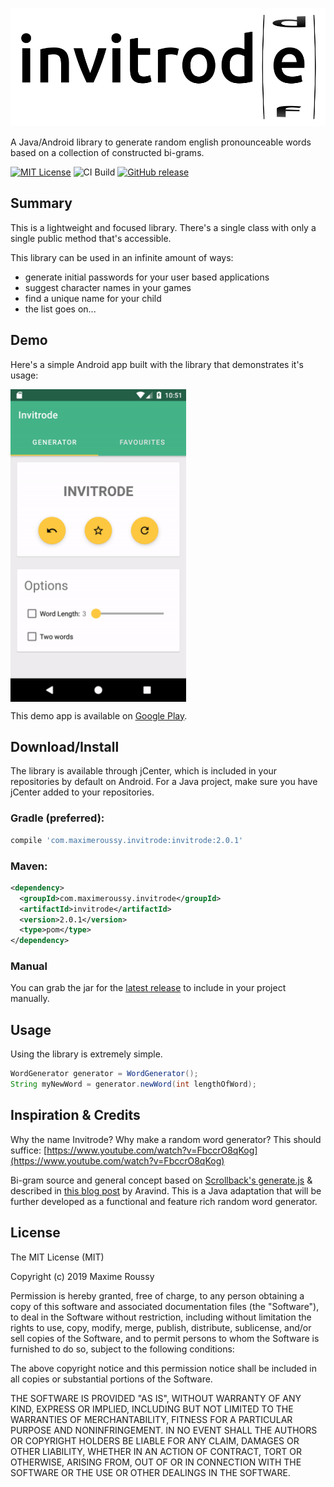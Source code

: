 ![logo](/extras/invitrode.png)

A Java/Android library to generate random english pronounceable words based on a collection of constructed bi-grams.

[![MIT License](http://img.shields.io/badge/license-MIT-green.svg)](https://github.com/maximeroussy/invitrode/license.md) ![CI Build](https://travis-ci.com/maximeroussy/invitrode.svg?branch=master) [![GitHub release](https://img.shields.io/github/release/maximeroussy/invitrode.svg)](https://GitHub.com/maximeroussy/invitrode/releases/)

## Summary
This is a lightweight and focused library. There's a single class with only a single public method that's accessible.

This library can be used in an infinite amount of ways:
- generate initial passwords for your user based applications
- suggest character names in your games
- find a unique name for your child
- the list goes on...

## Demo
Here's a simple Android app built with the library that demonstrates it's usage:

<p>
<a href="https://github.com/maximeroussy/invitrode/blob/master/android-demo.gif"><img src="/android-demo.gif" align="center" height="500"></a>
</p>

This demo app is available on [Google Play](https://play.google.com/store/apps/details?id=com.maximeroussy.invitrodeandroid).

## Download/Install
The library is available through jCenter, which is included in your repositories by default on Android. For a Java 
project, make sure you have jCenter added to your repositories.

### Gradle (preferred):

```gradle
compile 'com.maximeroussy.invitrode:invitrode:2.0.1'
```

### Maven:

```xml
<dependency>
  <groupId>com.maximeroussy.invitrode</groupId>
  <artifactId>invitrode</artifactId>
  <version>2.0.1</version>
  <type>pom</type>
</dependency>
```

### Manual

You can grab the jar for the [latest release](https://github.com/maximeroussy/invitrode/releases) to include in your project manually.

## Usage
Using the library is extremely simple.

```java
WordGenerator generator = WordGenerator();
String myNewWord = generator.newWord(int lengthOfWord);
```

## Inspiration & Credits
Why the name Invitrode? Why make a random word generator? This should suffice:
[https://www.youtube.com/watch?v=FbccrO8qKog](https://www.youtube.com/watch?v=FbccrO8qKog)

Bi-gram source and general concept based on [Scrollback's generate.js](https://github.com/scrollback/scrollback/blob/master/lib/generate.js)  & described in [this blog post](https://www.hackerearth.com/notes/random-pronouncable-text-generator/)  by Aravind. This is a Java adaptation that will be further developed as a functional and feature rich random word generator.

## License
The MIT License (MIT)

Copyright (c) 2019 Maxime Roussy

Permission is hereby granted, free of charge, to any person obtaining a copy of this software and associated documentation files (the "Software"), to deal in the Software without restriction, including without limitation the rights to use, copy, modify, merge, publish, distribute, sublicense, and/or sell copies of the Software, and to permit persons to whom the Software is furnished to do so, subject to the following conditions:

The above copyright notice and this permission notice shall be included in all copies or substantial portions of the Software.

THE SOFTWARE IS PROVIDED "AS IS", WITHOUT WARRANTY OF ANY KIND, EXPRESS OR IMPLIED, INCLUDING BUT NOT LIMITED TO THE WARRANTIES OF MERCHANTABILITY, FITNESS FOR A PARTICULAR PURPOSE AND NONINFRINGEMENT. IN NO EVENT SHALL THE AUTHORS OR COPYRIGHT HOLDERS BE LIABLE FOR ANY CLAIM, DAMAGES OR OTHER LIABILITY, WHETHER IN AN ACTION OF CONTRACT, TORT OR OTHERWISE, ARISING FROM, OUT OF OR IN CONNECTION WITH THE SOFTWARE OR THE USE OR OTHER DEALINGS IN THE SOFTWARE.
